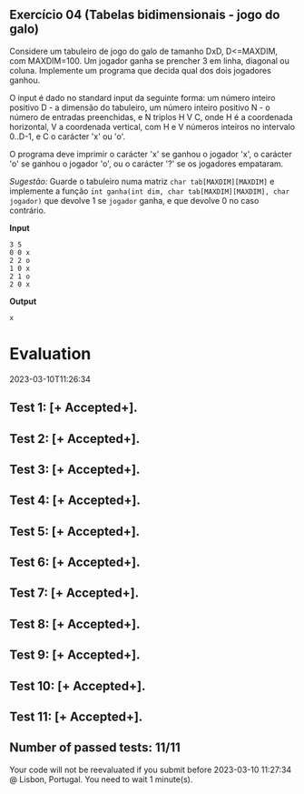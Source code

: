 ## Exercício 04 (Tabelas bidimensionais - jogo do galo)

Considere um tabuleiro de jogo do galo de tamanho DxD, D<=MAXDIM, com MAXDIM=100.  Um jogador ganha se prencher 3 em linha, diagonal ou coluna.
Implemente um programa que decida qual dos dois jogadores ganhou.

O input é dado no standard input da seguinte forma: um número inteiro positivo D - a dimensão do tabuleiro, um número inteiro positivo N - o número de entradas preenchidas,
e N triplos H V C, onde H é a coordenada horizontal, V a coordenada vertical, com H e V números inteiros no intervalo 0..D-1, e C o carácter 'x' ou 'o'.

O programa deve imprimir o carácter 'x' se ganhou o jogador 'x', o carácter 'o' se ganhou o jogador 'o', ou o carácter '?' se os jogadores empataram.

*Sugestão:* Guarde o tabuleiro numa matriz `char tab[MAXDIM][MAXDIM]` e implemente a função `int ganha(int dim, char tab[MAXDIM][MAXDIM], char jogador)` que devolve 1 se `jogador` ganha, e que devolve 0 no caso contrário.

**Input**
```
3 5
0 0 x
2 2 o
1 0 x
2 1 o
2 0 x
```

**Output**
```
x
```


# Evaluation

2023-03-10T11:26:34

## Test 1: [+ Accepted+].
## Test 2: [+ Accepted+].
## Test 3: [+ Accepted+].
## Test 4: [+ Accepted+].
## Test 5: [+ Accepted+].
## Test 6: [+ Accepted+].
## Test 7: [+ Accepted+].
## Test 8: [+ Accepted+].
## Test 9: [+ Accepted+].
## Test 10: [+ Accepted+].
## Test 11: [+ Accepted+].


## Number of passed tests: 11/11


Your code will not be reevaluated if you submit before 2023-03-10 11:27:34 @ Lisbon, Portugal. You need to wait 1 minute(s).

